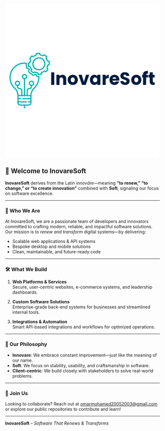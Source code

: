 <p align="center">
  <img src="https://github.com/InovareSoft/.github/blob/main/profile/images/logo.png" alt="InovareSoft Logo" style="max-width: 100%; height: auto;" />
</p>

## 🚀 Welcome to InovareSoft

**InovareSoft** derives from the Latin *innovāre*—meaning **“to renew,” “to change,” or “to create innovation”** combined with **Soft**, signaling our focus on software excellence.

---

### 🌟 Who We Are

At InovareSoft, we are a passionate team of developers and innovators committed to crafting modern, reliable, and impactful software solutions. Our mission is to *renew and transform* digital systems—by delivering:

- Scalable web applications & API systems  
- Bespoke desktop and mobile solutions  
- Clean, maintainable, and future-ready code

---

### 🛠 What We Build

1. **Web Platforms & Services**  
   Secure, user-centric websites, e-commerce systems, and leadership dashboards.

2. **Custom Software Solutions**  
   Enterprise-grade back-end systems for businesses and streamlined internal tools.

3. **Integrations & Automation**  
   Smart API-based integrations and workflows for optimized operations.

---

### 🧩 Our Philosophy

- **Innovare**: We embrace constant improvement—just like the meaning of our name.  
- **Soft**: We focus on stability, usability, and craftsmanship in software.  
- **Client-centric**: We build closely with stakeholders to solve real-world problems.  

---

### 🤝 Join Us

Looking to collaborate? Reach out at [omarmohamed20052003@gmail.com](mailto:omarmohamed20052003@gmail.com) or explore our public repositories to contribute and learn!

---

**InovareSoft** – *Software That Renews & Transforms*
